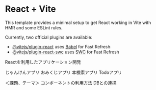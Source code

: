 # React + Vite

This template provides a minimal setup to get React working in Vite with HMR and some ESLint rules.

Currently, two official plugins are available:

- [@vitejs/plugin-react](https://github.com/vitejs/vite-plugin-react/blob/main/packages/plugin-react/README.md) uses [Babel](https://babeljs.io/) for Fast Refresh
- [@vitejs/plugin-react-swc](https://github.com/vitejs/vite-plugin-react-swc) uses [SWC](https://swc.rs/) for Fast Refresh

Reactを利用したアプリケーション開発

じゃんけんアプリ
おみくじアプリ
本検索アプリ
Todoアプリ

＜課題、テーマ＞
コンポーネントの利用方法
DBとの連携